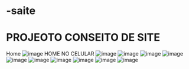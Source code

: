 # -saite
<h1>PROJEOTO CONSEITO DE SITE</h1>


Home
![image](https://user-images.githubusercontent.com/77419047/143661613-e92db026-cceb-4875-b544-6b7a7f5d922e.png)
HOME NO CELULAR
![image](https://user-images.githubusercontent.com/77419047/143661626-4233e3be-9e6e-4748-b1f2-c11721cadd13.png)
![image](https://user-images.githubusercontent.com/77419047/143661632-f892a897-90fb-48b8-86b4-e07ac67a462a.png)
![image](https://user-images.githubusercontent.com/77419047/143661640-082372d2-4cf2-478f-a860-8013d9b0359f.png)
![image](https://user-images.githubusercontent.com/77419047/143661643-ce20c4b5-69ed-456e-9bb2-9efbff825c03.png)
![image](https://user-images.githubusercontent.com/77419047/143661646-fe8a4f5a-1ceb-438d-8fa0-8944e10c6b17.png)
![image](https://user-images.githubusercontent.com/77419047/143661653-bdf9205b-6363-49a4-bf80-58b321374cfe.png)
![image](https://user-images.githubusercontent.com/77419047/143661656-9b4494b2-4311-44e6-9c2c-d2e1dd284aa5.png)
![image](https://user-images.githubusercontent.com/77419047/143661661-76ac63f2-920d-4c6c-ac03-ee889e2031bd.png)
![image](https://user-images.githubusercontent.com/77419047/143661667-393a7a33-d5bd-4d79-b5f7-52b8c3d386fc.png)
![image](https://user-images.githubusercontent.com/77419047/143661669-523badcf-4e38-4b30-9785-1a4e9395a21f.png)



